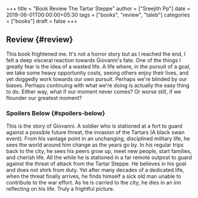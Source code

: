 +++
title = "Book Review The Tartar Steppe"
author = ["Sreejith Pp"]
date = 2019-06-01T00:00:00+05:30
tags = ["books", "review", "taleb"]
categories = ["books"]
draft = false
+++

## Review {#review}

This book frightened me. It's not a horror story but as I reached the end, I felt a deep visceral reaction towards Giovanni's fate. One of the things I greatly fear is the idea of a wasted life. A life where, in the pursuit of a goal, we take some heavy opportunity costs, seeing others enjoy their lives, and yet doggedly work towards our own pursuit. Perhaps we're blinded by our biases. Perhaps continuing with what we're doing is actually the easy thing to do. Either way, what if our moment never comes? Or worse still, if we flounder our greatest moment?


### Spoilers Below {#spoilers-below}

This is the story of Giovanni. A soldier who is stationed at a fort to guard against a possible future threat, the invasion of the Tartars (A black swan event). From his vantage point in an unchanging, disciplined military life, he sees the world around him change as the years go by. In his regular trips back to the city, he sees his peers grow up, meet new people, start families, and cherish life. All the while he is stationed in a far remote outpost to guard against the threat of attack from the Tartar Steppe. He believes in his goal and does not shirk from duty. Yet after many decades of a dedicated life, when the threat finally arrives, he finds himself a sick old man unable to contribute to the war effort. As he is carried to the city, he dies in an inn reflecting on his life. Truly a frightful picture.
